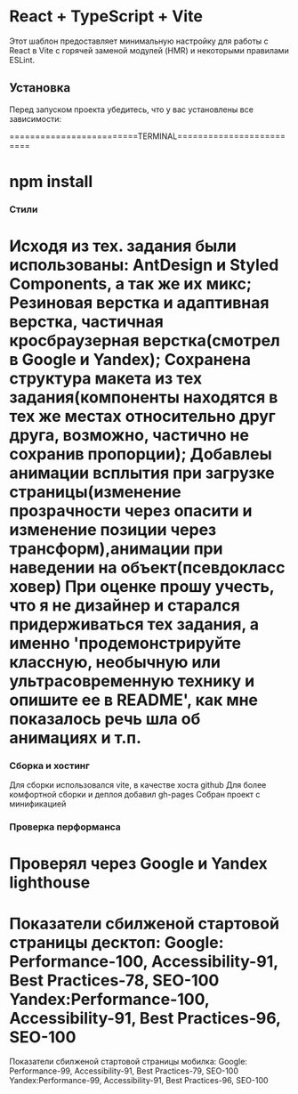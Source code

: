 # React + TypeScript + Vite

Этот шаблон предоставляет минимальную настройку для работы с React в Vite с горячей заменой модулей (HMR) и некоторыми правилами ESLint.

## Установка

Перед запуском проекта убедитесь, что у вас установлены все зависимости:

=========================TERMINAL=========================

npm install
=========================
### Стили 
Исходя из тех. задания были использованы: AntDesign и Styled Components, а так же их микс;
Резиновая верстка и адаптивная верстка, частичная кросбраузерная верстка(смотрел в Google и Yandex);
Сохранена структура макета из тех задания(компоненты находятся в тех же местах относительно друг друга, возможно, частично не сохранив пропорции);
Добавлеы анимации всплытия при загрузке страницы(изменение прозрачности через опасити  и изменение позиции через трансформ),анимации при наведении на объект(псевдокласс ховер)
При оценке прошу учесть, что я не дизайнер и старался придерживаться тех задания, а именно 'продемонстрируйте классную, необычную или ультрасовременную технику и опишите ее в
README', как мне показалось речь шла об анимациях и т.п. 
=========================
### Сборка и хостинг
Для сборки использовался vite, в качестве хоста github
Для более комфортной сборки и деплоя добавил gh-pages
Собран проект с минификацией 
### Проверка перформанса 
Проверял через Google и Yandex lighthouse 
=========================
Показатели сбилженой стартовой страницы десктоп: 
Google: Performance-100, Accessibility-91, Best Practices-78, SEO-100 
Yandex:Performance-100, Accessibility-91, Best Practices-96, SEO-100
==========================
Показатели сбилженой стартовой страницы мобилка: 
Google: Performance-99, Accessibility-91, Best Practices-79, SEO-100 
Yandex:Performance-99, Accessibility-91, Best Practices-96, SEO-100
